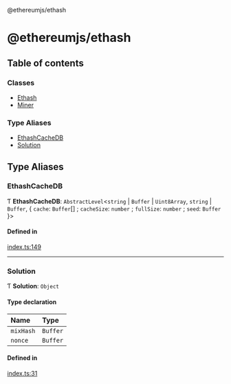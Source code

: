 @ethereumjs/ethash

# @ethereumjs/ethash

## Table of contents

### Classes

- [Ethash](classes/Ethash.md)
- [Miner](classes/Miner.md)

### Type Aliases

- [EthashCacheDB](README.md#ethashcachedb)
- [Solution](README.md#solution)

## Type Aliases

### EthashCacheDB

Ƭ **EthashCacheDB**: `AbstractLevel`<`string` \| `Buffer` \| `Uint8Array`, `string` \| `Buffer`, { `cache`: `Buffer`[] ; `cacheSize`: `number` ; `fullSize`: `number` ; `seed`: `Buffer`  }\>

#### Defined in

[index.ts:149](https://github.com/ethereumjs/ethereumjs-monorepo/blob/master/packages/ethash/src/index.ts#L149)

___

### Solution

Ƭ **Solution**: `Object`

#### Type declaration

| Name | Type |
| :------ | :------ |
| `mixHash` | `Buffer` |
| `nonce` | `Buffer` |

#### Defined in

[index.ts:31](https://github.com/ethereumjs/ethereumjs-monorepo/blob/master/packages/ethash/src/index.ts#L31)
